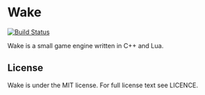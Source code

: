 # Wake

[![Build Status](https://travis-ci.org/redxdev/Wake.svg)](https://travis-ci.org/redxdev/Wake)

Wake is a small game engine written in C++ and Lua.

## License

Wake is under the MIT license. For full license text see LICENCE.